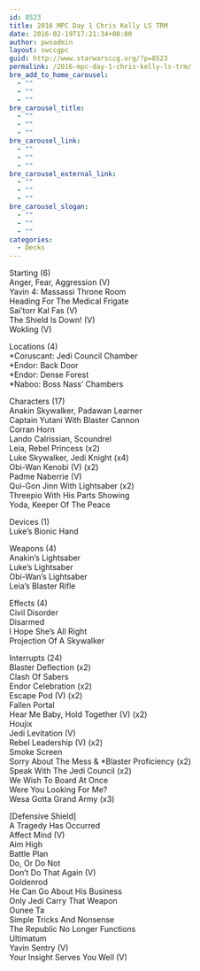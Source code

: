 ```yaml
---
id: 8523
title: 2016 MPC Day 1 Chris Kelly LS TRM
date: 2016-02-19T17:21:34+00:00
author: pwsadmin
layout: swccgpc
guid: http://www.starwarsccg.org/?p=8523
permalink: /2016-mpc-day-1-chris-kelly-ls-trm/
bre_add_to_home_carousel:
  - ""
  - ""
  - ""
bre_carousel_title:
  - ""
  - ""
  - ""
bre_carousel_link:
  - ""
  - ""
  - ""
bre_carousel_external_link:
  - ""
  - ""
  - ""
bre_carousel_slogan:
  - ""
  - ""
  - ""
categories:
  - Decks
---
```

Starting (6)  
Anger, Fear, Aggression (V)  
Yavin 4: Massassi Throne Room  
Heading For The Medical Frigate  
Sai&#8217;torr Kal Fas (V)  
The Shield Is Down! (V)  
Wokling (V)

Locations (4)  
*Coruscant: Jedi Council Chamber  
*Endor: Back Door  
*Endor: Dense Forest  
*Naboo: Boss Nass&#8217; Chambers

Characters (17)  
Anakin Skywalker, Padawan Learner  
Captain Yutani With Blaster Cannon  
Corran Horn  
Lando Calrissian, Scoundrel  
Leia, Rebel Princess (x2)  
Luke Skywalker, Jedi Knight (x4)  
Obi-Wan Kenobi (V) (x2)  
Padme Naberrie (V)  
Qui-Gon Jinn With Lightsaber (x2)  
Threepio With His Parts Showing  
Yoda, Keeper Of The Peace

Devices (1)  
Luke&#8217;s Bionic Hand

Weapons (4)  
Anakin&#8217;s Lightsaber  
Luke&#8217;s Lightsaber  
Obi-Wan&#8217;s Lightsaber  
Leia&#8217;s Blaster Rifle

Effects (4)  
Civil Disorder  
Disarmed  
I Hope She&#8217;s All Right  
Projection Of A Skywalker

Interrupts (24)  
Blaster Deflection (x2)  
Clash Of Sabers  
Endor Celebration (x2)  
Escape Pod (V) (x2)  
Fallen Portal  
Hear Me Baby, Hold Together (V) (x2)  
Houjix  
Jedi Levitation (V)  
Rebel Leadership (V) (x2)  
Smoke Screen  
Sorry About The Mess & *Blaster Proficiency (x2)  
Speak With The Jedi Council (x2)  
We Wish To Board At Once  
Were You Looking For Me?  
Wesa Gotta Grand Army (x3)

[Defensive Shield]  
A Tragedy Has Occurred  
Affect Mind (V)  
Aim High  
Battle Plan  
Do, Or Do Not  
Don&#8217;t Do That Again (V)  
Goldenrod  
He Can Go About His Business  
Only Jedi Carry That Weapon  
Ounee Ta  
Simple Tricks And Nonsense  
The Republic No Longer Functions  
Ultimatum  
Yavin Sentry (V)  
Your Insight Serves You Well (V)